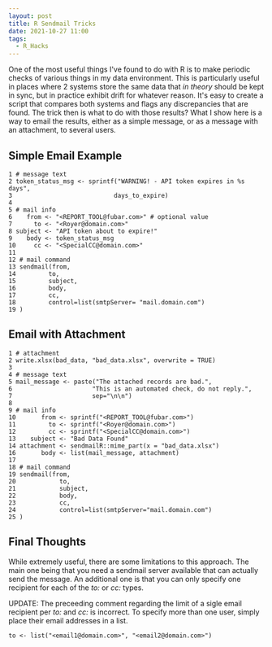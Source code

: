 ```yaml
---
layout: post
title: R Sendmail Tricks
date: 2021-10-27 11:00
tags:
  - R_Hacks
---
```


One of the most useful things I've found to do with R is to make periodic checks of various things in my data environment.  This is particularly useful in places where 2 systems store the same data that _in theory_ should be kept in sync, but in practice exhibit drift for whatever reason.  It's easy to create a script that compares both systems and flags any discrepancies that are found. The trick then is what to do with those results?  What I show here is a way to email the results, either as a simple message, or as a message with an attachment, to several users.

## Simple Email Example

```
1 # message text
2 token_status_msg <- sprintf("WARNING! - API token expires in %s days",
3                            days_to_expire)
4
5 # mail info
6    from <- "<REPORT_TOOL@fubar.com>" # optional value
7      to <- "<Royer@domain.com>"
8 subject <- "API token about to expire!"
9    body <- token_status_msg
10     cc <- "<SpecialCC@domain.com>"
11
12 # mail command
13 sendmail(from,
14         to,
15         subject,
16         body,
17         cc,
18         control=list(smtpServer= "mail.domain.com")
19 )
```

## Email with Attachment

```
1 # attachment
2 write.xlsx(bad_data, "bad_data.xlsx", overwrite = TRUE)
3
4 # message text
5 mail_message <- paste("The attached records are bad.",
6                      "This is an automated check, do not reply.",
7                      sep="\n\n")
8
9 # mail info
10       from <- sprintf("<REPORT_TOOL@fubar.com>")
11         to <- sprintf("<Royer@domain.com>")
12         cc <- sprintf("<SpecialCC@domain.com>")
13    subject <- "Bad Data Found"
14 attachment <- sendmailR::mime_part(x = "bad_data.xlsx")
16       body <- list(mail_message, attachment)
17
18 # mail command
19 sendmail(from,
20            to,
21            subject,
22            body,
23            cc,
24            control=list(smtpServer="mail.domain.com")
25 )
```

## Final Thoughts

While extremely useful, there are some limitations to this approach.  The main one being that you need a sendmail server available that can actually send the message.  An additional one is that you can only specify one recipient for each of the _to:_ or _cc:_ types.

UPDATE: The preceeding comment regarding the limit of a sigle email recipient per _to:_ and _cc:_ is incorrect.  To specify more than one user, simply place their email addresses in a list.

```
to <- list("<email1@domain.com>", "<email2@domain.com>")
```
```

